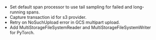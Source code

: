 <!-- To avoid merge conflicts, add items at an arbitrary place in the list. -->

- Set default span processor to use tail sampling for failed and long-running spans.
- Capture transaction id for s3 provider.
- Retry on NoSuchUpload error in GCS multipart upload.
- Add MultiStorageFileSystemReader and MultiStorageFileSystemWriter for PyTorch.
